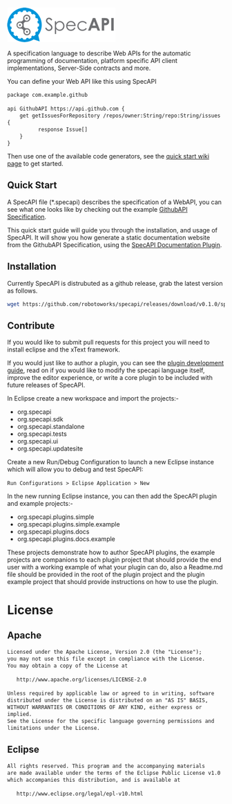 ![Logo](/gfx/specAPI-smaller.png)

A specification language to describe Web APIs for the automatic programming of documentation, platform specific API client implementations, Server-Side contracts and more.

You can define your Web API like this using SpecAPI

``` specapi
package com.example.github

api GithubAPI https://api.github.com {
	get getIssuesForRepository /repos/owner:String/repo:String/issues {
		  response Issue[]
	}
}
```
  
Then use one of the available code generators, see the [quick start wiki page](https://github.com/robotoworks/specapi/wiki/Quick-Start)  to get started.

Quick Start
-----------
A SpecAPI file (*.specapi) describes the specification of a WebAPI, you can see what one looks like by checking out the example [GithubAPI Specification](../blob/master/specs/github/github.specapi).

This quick start guide will guide you through the installation, and usage of SpecAPI. It will show you how generate a static documentation website from the GithubAPI Specification, using the [SpecAPI Documentation Plugin](../blob/master/plugins/org.specapi.plugins.docs).

Installation
------------
Currently SpecAPI is distrubuted as a github release, grab the latest version as follows.
```sh
wget https://github.com/robotoworks/specapi/releases/download/v0.1.0/specapi-0.1.0.zip 
```

Contribute
----------
If you would like to submit pull requests for this project you will need to install eclipse and the xText framework.

If you would just like to author a plugin, you can see the [plugin development guide](https://github.com/robotoworks/specapi/wiki/Plugin-Development/), read on if you would like to modify the specapi language itself, improve the editor experience, or write a core plugin to be included with future releases of SpecAPI.

In Eclipse create a new workspace and import the projects:-

* org.specapi
* org.specapi.sdk
* org.specapi.standalone
* org.specapi.tests
* org.specapi.ui
* org.specapi.updatesite

Create a new Run/Debug Configuration to launch a new Eclipse instance which will allow you to debug and test SpecAPI:

```Run Configurations > Eclipse Application > New```

In the new running Eclipse instance, you can then add the SpecAPI plugin and example projects:-

* org.specapi.plugins.simple
* org.specapi.plugins.simple.example
* org.specapi.plugins.docs
* org.specapi.plugins.docs.example

These projects demonstrate how to author SpecAPI plugins, the example projects are companions to each plugin project that should provide the end user with a working example of what your plugin can do, also a Readme.md file should be provided in the root of the plugin project and the plugin example project that should provide instructions on how to use the plugin.

License
=======

Apache
-------

    Licensed under the Apache License, Version 2.0 (the "License");
    you may not use this file except in compliance with the License.
    You may obtain a copy of the License at

       http://www.apache.org/licenses/LICENSE-2.0

    Unless required by applicable law or agreed to in writing, software
    distributed under the License is distributed on an "AS IS" BASIS,
    WITHOUT WARRANTIES OR CONDITIONS OF ANY KIND, either express or implied.
    See the License for the specific language governing permissions and
    limitations under the License.

Eclipse
-------

    All rights reserved. This program and the accompanying materials
    are made available under the terms of the Eclipse Public License v1.0
    which accompanies this distribution, and is available at
       
       http://www.eclipse.org/legal/epl-v10.html
